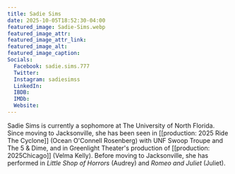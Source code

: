 ```yaml
---
title: Sadie Sims
date: 2025-10-05T18:52:30-04:00
featured_image: Sadie-Sims.webp
featured_image_attr: 
featured_image_attr_link: 
featured_image_alt: 
featured_image_caption: 
Socials:
  Facebook: sadie.sims.777
  Twitter: 
  Instagram: sadiesimss
  LinkedIn: 
  IBDB: 
  IMDb:
  Website:
---
```

Sadie Sims is currently a sophomore at The University of North Florida. Since moving to Jacksonville, she has been seen in [[production: 2025 Ride The Cyclone]] (Ocean O'Connell Rosenberg) with UNF Swoop Troupe and The 5 & Dime, and in Greenlight Theater's production of [[production: 2025Chicago]] (Velma Kelly). Before moving to Jacksonville, she has performed in *Little Shop of Horrors* (Audrey) and *Romeo and Juliet* (Juliet).